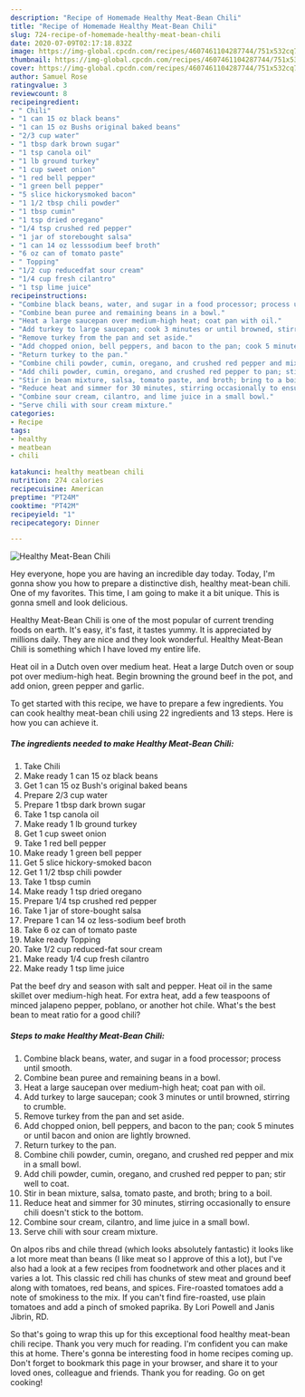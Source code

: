 ```yaml
---
description: "Recipe of Homemade Healthy Meat-Bean Chili"
title: "Recipe of Homemade Healthy Meat-Bean Chili"
slug: 724-recipe-of-homemade-healthy-meat-bean-chili
date: 2020-07-09T02:17:18.832Z
image: https://img-global.cpcdn.com/recipes/4607461104287744/751x532cq70/healthy-meat-bean-chili-recipe-main-photo.jpg
thumbnail: https://img-global.cpcdn.com/recipes/4607461104287744/751x532cq70/healthy-meat-bean-chili-recipe-main-photo.jpg
cover: https://img-global.cpcdn.com/recipes/4607461104287744/751x532cq70/healthy-meat-bean-chili-recipe-main-photo.jpg
author: Samuel Rose
ratingvalue: 3
reviewcount: 8
recipeingredient:
- " Chili"
- "1 can 15 oz black beans"
- "1 can 15 oz Bushs original baked beans"
- "2/3 cup water"
- "1 tbsp dark brown sugar"
- "1 tsp canola oil"
- "1 lb ground turkey"
- "1 cup sweet onion"
- "1 red bell pepper"
- "1 green bell pepper"
- "5 slice hickorysmoked bacon"
- "1 1/2 tbsp chili powder"
- "1 tbsp cumin"
- "1 tsp dried oregano"
- "1/4 tsp crushed red pepper"
- "1 jar of storebought salsa"
- "1 can 14 oz lesssodium beef broth"
- "6 oz can of tomato paste"
- " Topping"
- "1/2 cup reducedfat sour cream"
- "1/4 cup fresh cilantro"
- "1 tsp lime juice"
recipeinstructions:
- "Combine black beans, water, and sugar in a food processor; process until smooth."
- "Combine bean puree and remaining beans in a bowl."
- "Heat a large saucepan over medium-high heat; coat pan with oil."
- "Add turkey to large saucepan; cook 3 minutes or until browned, stirring to crumble."
- "Remove turkey from the pan and set aside."
- "Add chopped onion, bell peppers, and bacon to the pan; cook 5 minutes or until bacon and onion are lightly browned."
- "Return turkey to the pan."
- "Combine chili powder, cumin, oregano, and crushed red pepper and mix in a small bowl."
- "Add chili powder, cumin, oregano, and crushed red pepper to pan; stir well to coat."
- "Stir in bean mixture, salsa, tomato paste, and broth; bring to a boil."
- "Reduce heat and simmer for 30 minutes, stirring occasionally to ensure chili doesn&#39;t stick to the bottom."
- "Combine sour cream, cilantro, and lime juice in a small bowl."
- "Serve chili with sour cream mixture."
categories:
- Recipe
tags:
- healthy
- meatbean
- chili

katakunci: healthy meatbean chili 
nutrition: 274 calories
recipecuisine: American
preptime: "PT24M"
cooktime: "PT42M"
recipeyield: "1"
recipecategory: Dinner

---
```



![Healthy Meat-Bean Chili](https://img-global.cpcdn.com/recipes/4607461104287744/751x532cq70/healthy-meat-bean-chili-recipe-main-photo.jpg)

Hey everyone, hope you are having an incredible day today. Today, I'm gonna show you how to prepare a distinctive dish, healthy meat-bean chili. One of my favorites. This time, I am going to make it a bit unique. This is gonna smell and look delicious.

Healthy Meat-Bean Chili is one of the most popular of current trending foods on earth. It's easy, it's fast, it tastes yummy. It is appreciated by millions daily. They are nice and they look wonderful. Healthy Meat-Bean Chili is something which I have loved my entire life.

Heat oil in a Dutch oven over medium heat. Heat a large Dutch oven or soup pot over medium-high heat. Begin browning the ground beef in the pot, and add onion, green pepper and garlic.


To get started with this recipe, we have to prepare a few ingredients. You can cook healthy meat-bean chili using 22 ingredients and 13 steps. Here is how you can achieve it.

<!--inarticleads1-->

##### The ingredients needed to make Healthy Meat-Bean Chili:

1. Take  Chili
1. Make ready 1 can 15 oz black beans
1. Get 1 can 15 oz Bush&#39;s original baked beans
1. Prepare 2/3 cup water
1. Prepare 1 tbsp dark brown sugar
1. Take 1 tsp canola oil
1. Make ready 1 lb ground turkey
1. Get 1 cup sweet onion
1. Take 1 red bell pepper
1. Make ready 1 green bell pepper
1. Get 5 slice hickory-smoked bacon
1. Get 1 1/2 tbsp chili powder
1. Take 1 tbsp cumin
1. Make ready 1 tsp dried oregano
1. Prepare 1/4 tsp crushed red pepper
1. Take 1 jar of store-bought salsa
1. Prepare 1 can 14 oz less-sodium beef broth
1. Take 6 oz can of tomato paste
1. Make ready  Topping
1. Take 1/2 cup reduced-fat sour cream
1. Make ready 1/4 cup fresh cilantro
1. Make ready 1 tsp lime juice


Pat the beef dry and season with salt and pepper. Heat oil in the same skillet over medium-high heat. For extra heat, add a few teaspoons of minced jalapeno pepper, poblano, or another hot chile. What&#39;s the best bean to meat ratio for a good chili? 

<!--inarticleads2-->

##### Steps to make Healthy Meat-Bean Chili:

1. Combine black beans, water, and sugar in a food processor; process until smooth.
1. Combine bean puree and remaining beans in a bowl.
1. Heat a large saucepan over medium-high heat; coat pan with oil.
1. Add turkey to large saucepan; cook 3 minutes or until browned, stirring to crumble.
1. Remove turkey from the pan and set aside.
1. Add chopped onion, bell peppers, and bacon to the pan; cook 5 minutes or until bacon and onion are lightly browned.
1. Return turkey to the pan.
1. Combine chili powder, cumin, oregano, and crushed red pepper and mix in a small bowl.
1. Add chili powder, cumin, oregano, and crushed red pepper to pan; stir well to coat.
1. Stir in bean mixture, salsa, tomato paste, and broth; bring to a boil.
1. Reduce heat and simmer for 30 minutes, stirring occasionally to ensure chili doesn&#39;t stick to the bottom.
1. Combine sour cream, cilantro, and lime juice in a small bowl.
1. Serve chili with sour cream mixture.


On alpos ribs and chile thread (which looks absolutely fantastic) it looks like a lot more meat than beans (I like meat so I approve of this a lot), but I&#39;ve also had a look at a few recipes from foodnetwork and other places and it varies a lot. This classic red chili has chunks of stew meat and ground beef along with tomatoes, red beans, and spices. Fire-roasted tomatoes add a note of smokiness to the mix. If you can&#39;t find fire-roasted, use plain tomatoes and add a pinch of smoked paprika. By Lori Powell and Janis Jibrin, RD. 

So that's going to wrap this up for this exceptional food healthy meat-bean chili recipe. Thank you very much for reading. I'm confident you can make this at home. There's gonna be interesting food in home recipes coming up. Don't forget to bookmark this page in your browser, and share it to your loved ones, colleague and friends. Thank you for reading. Go on get cooking!
